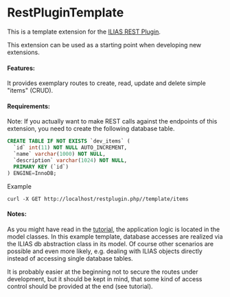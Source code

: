 RestPluginTemplate
==================

This is a template extension for the [ILIAS REST Plugin](https://github.com/eqsoft/RESTPlugin).

This extension can be used as a starting point when developing new extensions.

#### Features:
It provides exemplary routes to create, read, update and delete simple "items" (CRUD).

#### Requirements:
Note: If you actually want to make REST calls against the endpoints of this extension, you need to create the following database table.

```sql
CREATE TABLE IF NOT EXISTS `dev_items` (
  `id` int(11) NOT NULL AUTO_INCREMENT,
  `name` varchar(1000) NOT NULL,
  `description` varchar(1024) NOT NULL,
  PRIMARY KEY (`id`)
) ENGINE=InnoDB;
```

Example
<pre><code>curl -X GET http://localhost/restplugin.php//template/items
</code></pre>

#### Notes:
As you might have read in the [tutorial](https://github.com/eqsoft/RESTPlugin/wiki/Extensions), the application
logic is located in the model classes. In this example template, database accesses are realized via the ILIAS db abstraction class in its model. Of course other scenarios
are possible and even more likely, e.g. dealing with ILIAS objects directly instead of accessing single database tables.

It is probably easier at the beginning not to secure the routes under development, but it should be kept in mind, that some kind of access control should be provided at the end (see tutorial).


